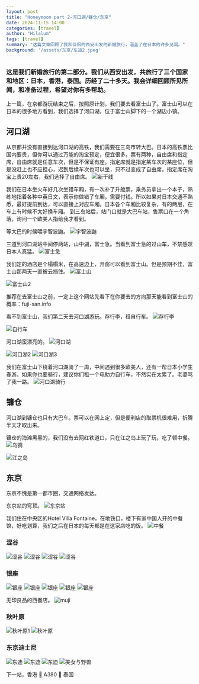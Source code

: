 ```yaml
---
layout: post
title: "Honeymoon part 2-河口湖/镰仓/东京"
date: 2024-11-15 14:00
categories: [travel]
author: "Hilalum"
tags: [travel]
summary: "这篇文章回顾了我和伴侣的西安出发的新婚旅行，涵盖了在日本的许多见闻。"
background: '/assets/东京/东迪2.jpeg'
---
```


### 这是我们新婚旅行的第二部分。我们从西安出发，共旅行了三个国家和地区：日本，香港，泰国。历经了二十多天。我会详细回顾所见所闻，和准备过程，希望对你有多帮助。

上一篇，在京都游玩结束之后，按照原计划，我们要去看富士山了。富士山可以在日本的很多地方看到，我们选择了河口湖，位于富士山脚下的一个湖边小镇。

## 河口湖

从京都并没有直接到达河口湖的高铁，我们需要在三岛市转大巴。日本的高铁票比国内要贵，但你可以通过万能的淘宝预定，便宜很多。票有两种，自由席和指定席，自由席就是任意车次，但是不保证有座。指定席就是指定某车次的某座位，但是没赶上也不应担心，迟到后续车次也可以坐，只不过变成了自由席。指定席在淘宝上贵20左右，我们选择了自由席。
<img class="img-fluid" src="/assets/河口湖/新干线.jpeg" alt="新干线">

我们在日本坐火车好几次坐错车厢，有一次补了升舱票，乘务员拿出一个本子，熟练地指着各种中英日文，表示你做错了车厢，需要付钱。所以如果对日本交通不熟悉，最好提前到达，可以直接上对应车厢。日本各个车厢比较复杂，有的两层，在车上有时候不太好换车厢。
到三岛站后，站门口就是大巴车站，售票口在一个角落，询问一个欧美人指给我才看到。

等大巴的时候喂宇智波鼬。
<img class="img-fluid" src="/assets/河口湖/宇智波鼬.png" alt="宇智波鼬">

三道到河口湖站中间停两站，山中湖，富士急。当看到富士急的过山车，不禁感叹日本人真猛。
<img class="img-fluid" src="/assets/河口湖/富士急.jpeg" alt="富士急">

我们定的酒店是个榻榻米，在高速边上，开窗可以看到富士山。但是预期不佳，富士山那两天一直被云挡住。
<img class="img-fluid" src="/assets/河口湖/遮挡的富士山.jpeg" alt="富士山">

<img class="img-fluid" src="/assets/河口湖/富士山2.jpeg" alt="富士山2">

推荐在去富士山之前，一定上这个网站先看下在你要去的方向那天能看到富士山的概率：fuji-san.info

看不到富士山，我们第二天去河口湖游玩。存行李，租自行车。
<img class="img-fluid" src="/assets/河口湖/存行李.jpeg" alt="存行李">

<img class="img-fluid" src="/assets/河口湖/自行车.png" alt="自行车">


河口湖蛮漂亮的。
<img class="img-fluid" src="/assets/河口湖/河口湖.jpeg" alt="河口湖">

<img class="img-fluid" src="/assets/河口湖/河口湖2.jpeg" alt="河口湖2">

<img class="img-fluid" src="/assets/河口湖/河口湖3.jpeg" alt="河口湖3">

我们在富士山下绕着河口湖骑了一周，中间遇到很多欧美人，还有一帮日本小学生春游。如果你也要骑行，建议你们租一个电助力自行车，不然实在太累了。老婆骂了我一路。
<img class="img-fluid" src="/assets/河口湖/河口湖骑行.png" alt="河口湖骑行">

## 镰仓

河口湖到镰仓也只有大巴车。票可以在网上定，但是便利店的取票机很难用，折腾半天才取出来。

镰仓的海滩黑黑的，我们没有去网红铁道口，只在江之岛上玩了玩，吃了顿中餐。
<img class="img-fluid" src="/assets/东京/乌鸦.jpeg" alt="乌鸦">

<img class="img-fluid" src="/assets/东京/江之岛.jpeg" alt="江之岛">

## 东京
东京不愧是第一都市圈，交通网络发达。

东京站的穹顶。
<img class="img-fluid" src="/assets/东京/东京站.jpeg" alt="东京站">

我们住在中央区的Hotel Villa Fontaine，在地铁口，楼下有家中国人开的中餐馆，好吃划算，我们之后在日本的每天都是在这家店吃的饭。
<img class="img-fluid" src="/assets/东京/中餐.jpeg" alt="中餐">

### 涩谷
<img class="img-fluid" src="/assets/东京/涩谷.jpeg" alt="涩谷">

<img class="img-fluid" src="/assets/东京/涩谷1.jpeg" alt="涩谷">

<img class="img-fluid" src="/assets/东京/涩谷2.jpeg" alt="涩谷">

<img class="img-fluid" src="/assets/东京/涩谷3.jpeg" alt="涩谷">

### 银座
<img class="img-fluid" src="/assets/东京/银座.jpeg" alt="银座">

<img class="img-fluid" src="/assets/东京/银座1.jpeg" alt="银座">

<img class="img-fluid" src="/assets/东京/银座2.jpeg" alt="银座">

<img class="img-fluid" src="/assets/东京/银座3.jpeg" alt="银座">

<img class="img-fluid" src="/assets/东京/银座4.jpeg" alt="银座">

无印良品的西餐店。
<img class="img-fluid" src="/assets/东京/muji.jpeg" alt="muji">

### 秋叶原
<img class="img-fluid" src="/assets/东京/秋叶原1.jpeg" alt="秋叶原1">

<img class="img-fluid" src="/assets/东京/秋叶原.jpeg" alt="秋叶原">

### 东京迪士尼
<img class="img-fluid" src="/assets/东京/东迪.jpeg" alt="东迪">

<img class="img-fluid" src="/assets/东京/东迪1.jpeg" alt="东迪">

<img class="img-fluid" src="/assets/东京/东迪2.jpeg" alt="东迪">

<img class="img-fluid" src="/assets/东京/美女与野兽.jpeg" alt="美女与野兽">


下一站，香港 🛫 A380 🛬 泰国

